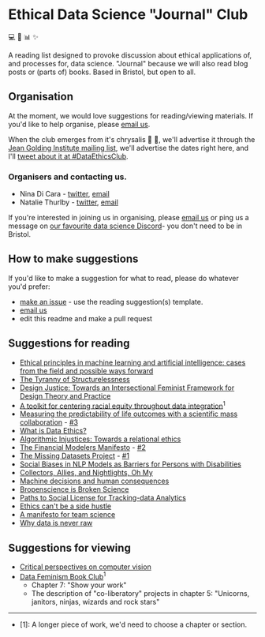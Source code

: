 # Ethical Data Science "Journal" Club 
:computer: :brain: :bar_chart: :sparkles:

A reading list designed to provoke discussion about ethical applications of, and processes for, data science. "Journal" because we will also read blog posts or (parts of) books. Based in Bristol, but open to all.

## Organisation
At the moment, we would love suggestions for reading/viewing materials. If you'd like to help organise, please [email us](mailto:grp-ethicaldatascience@groups.bristol.ac.uk). 

When the club emerges from it's chrysalis :bug: :butterfly:, we'll advertise it through the [Jean Golding Institute mailing list](https://www.bristol.ac.uk/golding/join-our-mailing-list/), we'll advertise the dates right here, and I'll [tweet about it at #DataEthicsClub](https://twitter.com/hashtag/DataEthicsClub?src=hashtag_click).

### Organisers and contacting us.
- Nina Di Cara - [twitter](twitter.com/ninadicara), [email](mailto:nina.dicara@bristol.ac.uk)
- Natalie Thurlby - [twitter](twitter.com/stataliet), [email](mailto:natalie.thurlby@bristol.ac.uk)

If you're interested in joining us in organising, please [email us](mailto:grp-ethicaldatascience@groups.bristol.ac.uk) or ping us a message on [our favourite data science Discord](bit.ly/data-discord)- you don't need to be in Bristol.

## How to make suggestions
If you'd like to make a suggestion for what to read, please do whatever you'd prefer:
* [make an issue](https://github.com/very-good-science/ethical-data-science-journal-club/issues/new/choose) - use the reading suggestion(s) template.
* [email us](mailto:grp-ethicaldatascience@groups.bristol.ac.uk)
* edit this readme and make a pull request

## Suggestions for reading
* [Ethical principles in machine learning and artificial intelligence: cases from the field and possible ways forward](https://www.nature.com/articles/s41599-020-0501-9) 
* [The Tyranny of Structurelessness](https://www.jofreeman.com/joreen/tyranny.htm)
* [Design Justice: Towards an Intersectional Feminist Framework for Design Theory and Practice](https://designjustice.org/s/SSRN-id3189696.pdf)
* [A toolkit for centering racial equity throughout data integration](https://www.aecf.org/resources/a-toolkit-for-centering-racial-equity-within-data-integration/)<sup>1</sup>
* [Measuring the predictability of life outcomes with a scientific mass collaboration](https://www.pnas.org/content/117/15/8398) - [#3](../../issues/3)
* [What is Data Ethics?](https://royalsocietypublishing.org/doi/10.1098/rsta.2016.0360)
* [Algorithmic Injustices: Towards a relational ethics](https://arxiv.org/abs/1912.07376)
* [The Financial Modelers Manifesto](https://www.uio.no/studier/emner/sv/oekonomi/ECON4135/h09/undervisningsmateriale/FinancialModelersManifesto.pdf) - [#2](../../issues/2)
* [The Missing Datasets Project](https://github.com/MimiOnuoha/missing-datasets) - [#1](../../issues/1)
* [Social Biases in NLP Models as Barriers for Persons with Disabilities](https://arxiv.org/pdf/2005.00813.pdf)
* [Collectors, Allies, and Nightlights, Oh My](https://www.wpcjournal.com/article/view/20275)
* [Machine decisions and human consequences](https://arxiv.org/abs/1811.06747)
* [Bropenscience is Broken Science](https://thepsychologist.bps.org.uk/volume-33/november-2020/bropenscience-broken-science)
* [Paths to Social License for Tracking-data Analytics](https://psyarxiv.com/9nye8/)
* [Ethics can't be a side hustle](https://deardesignstudent.com/ethics-cant-be-a-side-hustle-b9e78c090aee)
* [A manifesto for team science](https://psyarxiv.com/2mdxh/)
* [Why data is never raw](https://www.thenewatlantis.com/publications/why-data-is-never-raw)

## Suggestions for viewing
* [Critical perspectives on computer vision](https://slideslive.com/38923500/critical-perspectives-on-computer-vision)
* [Data Feminism Book Club](https://datafeminism.io/blog/book/data-feminism-reading-group/)<sup>1</sup>
    * Chapter 7: "Show your work"
    * The description of "co-liberatory" projects in chapter 5: "Unicorns, janitors, ninjas, wizards and rock stars" 
    
---
- [1]: A longer piece of work, we'd need to choose a chapter or section.
